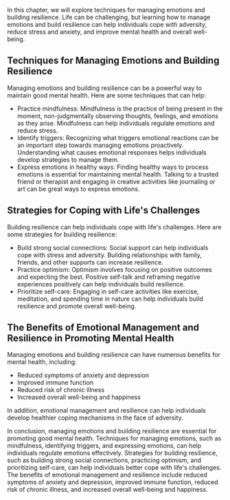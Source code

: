 
In this chapter, we will explore techniques for managing emotions and building resilience. Life can be challenging, but learning how to manage emotions and build resilience can help individuals cope with adversity, reduce stress and anxiety, and improve mental health and overall well-being.

Techniques for Managing Emotions and Building Resilience
--------------------------------------------------------

Managing emotions and building resilience can be a powerful way to maintain good mental health. Here are some techniques that can help:

* Practice mindfulness: Mindfulness is the practice of being present in the moment, non-judgmentally observing thoughts, feelings, and emotions as they arise. Mindfulness can help individuals regulate emotions and reduce stress.
* Identify triggers: Recognizing what triggers emotional reactions can be an important step towards managing emotions proactively. Understanding what causes emotional responses helps individuals develop strategies to manage them.
* Express emotions in healthy ways: Finding healthy ways to process emotions is essential for maintaining mental health. Talking to a trusted friend or therapist and engaging in creative activities like journaling or art can be great ways to express emotions.

Strategies for Coping with Life's Challenges
--------------------------------------------

Building resilience can help individuals cope with life's challenges. Here are some strategies for building resilience:

* Build strong social connections: Social support can help individuals cope with stress and adversity. Building relationships with family, friends, and other supports can increase resilience.
* Practice optimism: Optimism involves focusing on positive outcomes and expecting the best. Positive self-talk and reframing negative experiences positively can help individuals build resilience.
* Prioritize self-care: Engaging in self-care activities like exercise, meditation, and spending time in nature can help individuals build resilience and promote overall well-being.

The Benefits of Emotional Management and Resilience in Promoting Mental Health
------------------------------------------------------------------------------

Managing emotions and building resilience can have numerous benefits for mental health, including:

* Reduced symptoms of anxiety and depression
* Improved immune function
* Reduced risk of chronic illness
* Increased overall well-being and happiness

In addition, emotional management and resilience can help individuals develop healthier coping mechanisms in the face of adversity.

In conclusion, managing emotions and building resilience are essential for promoting good mental health. Techniques for managing emotions, such as mindfulness, identifying triggers, and expressing emotions, can help individuals regulate emotions effectively. Strategies for building resilience, such as building strong social connections, practicing optimism, and prioritizing self-care, can help individuals better cope with life's challenges. The benefits of emotional management and resilience include reduced symptoms of anxiety and depression, improved immune function, reduced risk of chronic illness, and increased overall well-being and happiness.
